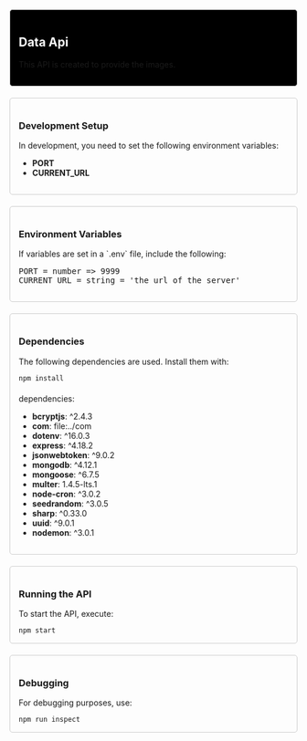 <div style="background-color: black; border: 1px solid #cccccc; padding: 15px; border-radius: 5px;">
    <h2 style="color: white;">Data Api</h2>
    <p>This API is created to provide the images.</p>
</div>

<div style="margin-top: 20px; border: 1px solid #cccccc; padding: 15px; border-radius: 5px;">
    <h3>Development Setup</h3>
    <p>In development, you need to set the following environment variables:</p>
    <ul>
        <li><strong>PORT</strong></li>
        <li><strong>CURRENT_URL</strong></li>
    </ul>
</div>

<div style="margin-top: 20px; border: 1px solid #cccccc; padding: 15px; border-radius: 5px;">
    <h3>Environment Variables</h3>
    <p>If variables are set in a `.env` file, include the following:</p>
    <pre>PORT = number => 9999
CURRENT_URL = string = 'the url of the server'</pre>
</div>

<div style="margin-top: 20px; border: 1px solid #cccccc; padding: 15px; border-radius: 5px;">
    <h3>Dependencies</h3>
    <p>The following dependencies are used. Install them with:</p>
    <code>npm install</code>
    <p style="margin-top: 20px">dependencies:</p>
    <ul>
        <li><strong>bcryptjs</strong>: ^2.4.3</li>
        <li><strong>com</strong>: file:../com</li>
        <li><strong>dotenv</strong>: ^16.0.3</li>
        <li><strong>express</strong>: ^4.18.2</li>
        <li><strong>jsonwebtoken</strong>: ^9.0.2</li>
        <li><strong>mongodb</strong>: ^4.12.1</li>
        <li><strong>mongoose</strong>: ^6.7.5</li>
        <li><strong>multer</strong>: 1.4.5-lts.1</li>
        <li><strong>node-cron</strong>: ^3.0.2</li>
        <li><strong>seedrandom</strong>: ^3.0.5</li>
        <li><strong>sharp</strong>: ^0.33.0</li>
        <li><strong>uuid</strong>: ^9.0.1</li>
        <li><strong>nodemon</strong>: ^3.0.1</li>
    </ul>
</div>

<div style="margin-top: 20px; border: 1px solid #cccccc; padding: 15px; border-radius: 5px;">
    <h3>Running the API</h3>
    <p>To start the API, execute:</p>
    <code>npm start</code>
</div>

<div style="margin-top: 20px; margin-bottom: 30px; border: 1px solid #cccccc; padding: 15px; border-radius: 5px;">
    <h3>Debugging</h3>
    <p>For debugging purposes, use:</p>
    <code>npm run inspect</code>
</div>
